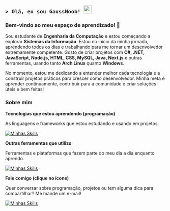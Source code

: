 [github]: https://github.com/GaussNoob
[gmail]: mailto:galvaoloureiro15@gmail.com

### <samp>> Olá, eu sou GaussNoob! <img src="https://media.giphy.com/media/mGcNjsfWAjY5AEZNw6/giphy.gif" width="25"> </samp>

### Bem-vindo ao meu espaço de aprendizado! 🚀

Sou estudante de **Engenharia da Computação** e estou começando a explorar **Sistemas da Informação**. Estou no início da minha jornada, aprendendo todos os dias e trabalhando para me tornar um desenvolvedor extremamente competente. Gosto de criar projetos com **C#, .NET, JavaScript, Node.js, HTML, CSS, MySQL, Java, Next.js** e outras ferramentas, usando tanto **Arch Linux** quanto **Windows**.

No momento, estou me dedicando a entender melhor cada tecnologia e a construir projetos práticos para crescer como desenvolvedor. Minha meta é aprender continuamente, contribuir para a comunidade e criar soluções úteis e bem feitas!

### Sobre mim

**Tecnologias que estou aprendendo (programação)**

As linguagens e frameworks que estou estudando e usando em projetos.

[![Minhas Skills](https://skillicons.dev/icons?i=cs,dotnet,js,nodejs,html,css,mysql,java,nextjs,unity)](#)

**Outras ferramentas que utilizo**

Ferramentas e plataformas que fazem parte do meu dia a dia enquanto aprendo.

[![Minhas Skills](https://skillicons.dev/icons?i=arch,windows,linux,git,npm,notion,vercel,photoshop,aftereffects,hoppscotch,rider,vscode)](#)

**Fale comigo (clique no ícone)**

Quer conversar sobre programação, projetos ou tem alguma dica para compartilhar? Me mande um e-mail!

[![Minhas Skills](https://skillicons.dev/icons?i=gmail)][gmail]
